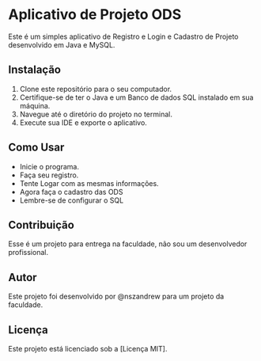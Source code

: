 # Aplicativo de Projeto ODS

Este é um simples aplicativo de Registro e Login e Cadastro de Projeto desenvolvido em Java e MySQL.

## Instalação

1. Clone este repositório para o seu computador.
2. Certifique-se de ter o Java e um Banco de dados SQL instalado em sua máquina.
3. Navegue até o diretório do projeto no terminal.
4. Execute sua IDE e exporte o aplicativo.

## Como Usar

- Inicie o programa.
- Faça seu registro.
- Tente Logar com as mesmas informações.
- Agora faça o cadastro das ODS
- Lembre-se de configurar o SQL

## Contribuição

Esse é um projeto para entrega na faculdade, não sou um desenvolvedor profissional.

## Autor

Este projeto foi desenvolvido por @nszandrew para um projeto da faculdade.

## Licença

Este projeto está licenciado sob a [Licença MIT].
